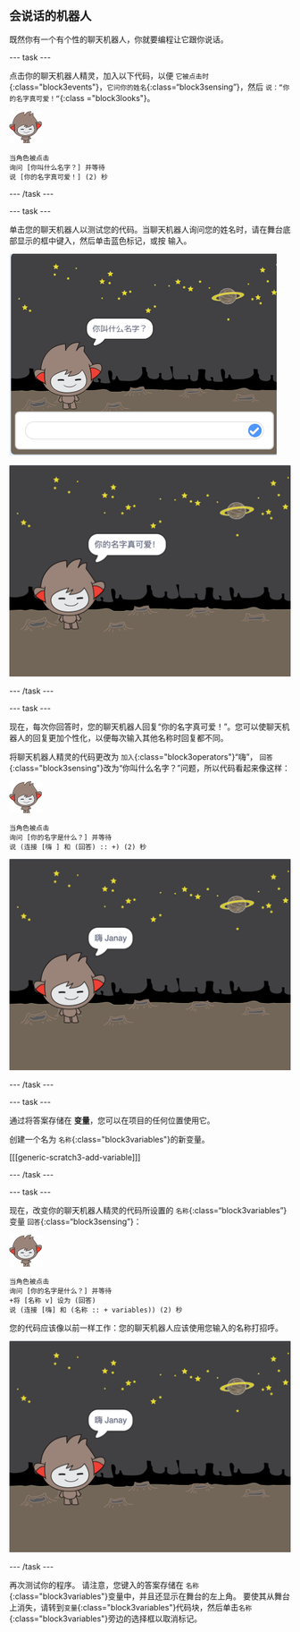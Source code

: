 ## 会说话的机器人

既然你有一个有个性的聊天机器人，你就要编程让它跟你说话。

--- task ---

点击你的聊天机器人精灵，加入以下代码，以便 `它被点击时`{:class="block3events"}，`它问你的姓名`{:class=“block3sensing”}，然后 `说：“你的名字真可爱！“`{:class ="block3looks"}。

![纳米精灵](images/nano-sprite.png)

```blocks3
当角色被点击
询问 [你叫什么名字？] 并等待
说 [你的名字真可爱！] (2) 秒
```

--- /task ---

--- task ---

单击您的聊天机器人以测试您的代码。当聊天机器人询问您的姓名时，请在舞台底部显示的框中键入，然后单击蓝色标记，或按 <kbd>输入</kbd>。

![测试聊天机器人回复](images/chatbot-ask-test1.png)

![测试聊天机器人回复](images/chatbot-ask-test2.png)

--- /task ---

--- task ---

现在，每次你回答时，您的聊天机器人回复“你的名字真可爱！”。您可以使聊天机器人的回复更加个性化，以便每次输入其他名称时回复都不同。

将聊天机器人精灵的代码更改为 `加入`{:class="block3operators"}“嗨”， `回答`{:class="block3sensing"}改为“你叫什么名字？”问题，所以代码看起来像这样：

![纳米精灵](images/nano-sprite.png)

```blocks3
当角色被点击
询问 [你的名字是什么？] 并等待
说 (连接 [嗨 ] 和 (回答) :: +) (2) 秒
```

![测试个性化回复](images/chatbot-answer-test.png)

--- /task ---

--- task ---

通过将答案存储在 **变量**，您可以在项目的任何位置使用它。

创建一个名为 `名称`{:class="block3variables"}的新变量。

[[[generic-scratch3-add-variable]]]

--- /task ---

--- task ---

现在，改变你的聊天机器人精灵的代码所设置的 `名称`{:class=“block3variables”}变量 `回答`{:class=“block3sensing”}：

![纳米精灵](images/nano-sprite.png)

```blocks3
当角色被点击
询问 [你的名字是什么？] 并等待
+将 [名称 v] 设为 (回答)
说 (连接 [嗨] 和 (名称 :: + variables)) (2) 秒
```

您的代码应该像以前一样工作：您的聊天机器人应该使用您输入的名称打招呼。

![测试个性化回复](images/chatbot-answer-test.png)

--- /task ---

再次测试你的程序。 请注意，您键入的答案存储在 `名称`{:class="block3variables"}变量中，并且还显示在舞台的左上角。 要使其从舞台上消失，请转到`变量`{:class="block3variables"}代码块，然后单击`名称`{:class="block3variables"}旁边的选择框以取消标记。